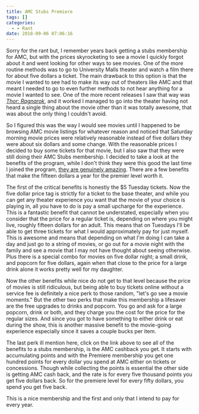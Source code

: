 ```yaml
---
title: AMC Stubs Premiere
tags: []
categories:
  - - Rant
date: 2018-09-06 07:06:16
---
```


Sorry for the rant but, I remember years back getting a stubs membership for AMC, but with the prices skyrocketing to see a movie I quickly forgot about it and went looking for other ways to see movies.  One of the more routine methods was to go to University Malls theater and watch a film there for about five dollars a ticket.  The main drawback to this option is that the movie I wanted to see had to make its way out of theaters like AMC and that meant I needed to go to even further methods to not hear anything for a movie I wanted to see.  One of the more recent releases I saw that way was [_Thor: Ragnarok_](https://www.amazon.com/gp/product/B076X7F6BC/ref=as_li_tl?ie=UTF8&tag=mysite009e-20&camp=1789&creative=9325&linkCode=as2&creativeASIN=B076X7F6BC&linkId=cb4b4290cd7fa74a36fe9e5191057d82), and it worked I managed to go into the theater having not heard a single thing about the movie other than it was totally awesome, that was about the only thing I couldn't avoid.<!-- more -->

So I figured this was the way I would see movies until I happened to be browsing AMC movie listings for whatever reason and noticed that Saturday morning movie prices were relatively reasonable instead of five dollars they were about six dollars and some change.  With the reasonable prices I decided to buy some tickets for that movie, but I also saw that they were still doing their AMC Stubs membership.  I decided to take a look at the benefits of the program, while I don't think they were this good the last time I joined the program, [they are genuinely amazing](https://www.amctheatres.com/amcstubs).  There are a few benefits that make the fifteen dollars a year for the premier level worth it.

The first of the critical benefits is honestly the $5 Tuesday tickets.  Now the five dollar price tag is strictly for a ticket to the base theater, and while you can get any theater experience you want that the movie of your choice is playing in, all you have to do is pay a small upcharge for the experience.  This is a fantastic benefit that cannot be understated, especially when you consider that the price for a regular ticket is, depending on where you might live, roughly fifteen dollars for an adult.  This means that on Tuesdays I'll be able to get three tickets for what I would approximately pay for just myself.  This is awesome and means that depending on what I'm doing I can take a day and just go to a string of movies, or go out for a movie night with the family and see a movie that I may not have thought about seeing otherwise.  Plus there is a special combo for movies on five dollar night; a small drink, and popcorn for five dollars, again when that close to the price for a large drink alone it works pretty well for my daughter.

Now the other benefits while nice do not get to that level because the price of movies is still ridiculous, but being able to buy tickets online without a service fee is definitely a nice perk to those random, "let's go see a movie moments."  But the other two perks that make this membership a lifesaver are the free upgrades to drinks and popcorn.  You go and ask for a large popcorn, drink or both, and they charge you the cost for the price for the regular sizes.  And since you got to have something to either drink or eat during the show, this is another massive benefit to the movie-going experience especially since it saves a couple bucks per item.

The last perk ill mention here, click on the link above to see all of the benefits to a stubs membership, is the AMC cashback you get.  It starts with accumulating points and with the Premiere membership you get one hundred points for every dollar you spend at AMC either on tickets or concessions.  Though while collecting the points is essential the other side is getting AMC cash back, and the rate is for every five thousand points you get five dollars back.  So for the premiere level for every fifty dollars, you spend you get five back.

This is a nice membership and the first and only that I intend to pay for every year.
